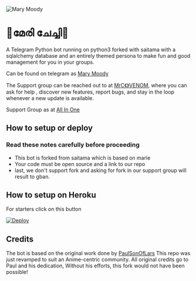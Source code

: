 ![Mary Moody](https://telegra.ph/file/9cba78751e811f9a57251.jpg)
# 💓മേരി ചേച്ചി💓

A Telegram Python bot running on python3 forked with saitama with a sqlalchemy database and an entirely themed persona to make fun and good management for you in your groups.

Can be found on telegram as [Mary Moody](https://t.me/Mary_.moodybot)

The Support group can be reached out to at [MrC《》VENOM](https://t.me/MrC_VENOM), where you can ask for help , discover new features, report bugs, and stay in the loop whenever a new update is available. 


Support Group as at [All In One](https://t.me/tvseriezzz)

## How to setup or deploy

### Read these notes carefully before proceeding 
 - This bot is forked from saitama which is based on marie
 - Your code must be open source and a link to our repo
 - last, we don't support fork and asking for fork in our support group will result to gban.

## How to setup on Heroku 
For starters click on this button 

[![Deploy](https://www.herokucdn.com/deploy/button.svg)](https://heroku.com/deploy?template=https://github.com/nandhunair1/Mizuki) 

## Credits
The bot is based on the original work done by [PaulSonOfLars](https://github.com/PaulSonOfLars)
This repo was just revamped to suit an Anime-centric community. All original credits go to Paul and his dedication, Without his efforts, this fork would not have been possible!

